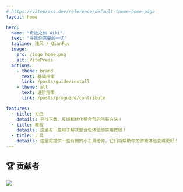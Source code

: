 ```yaml
---
# https://vitepress.dev/reference/default-theme-home-page
layout: home

hero:
  name: "奇迹之旅 Wiki"
  text: "寻找你需要的一切"
  tagline: 浅风 / QianFuv
  image:
    src: /logo_home.png
    alt: VitePress
  actions:
    - theme: brand
      text: 基础指南
      link: /posts/guide/install
    - theme: alt
      text: 进阶指南
      link: /posts/proguide/contribute

features:
  - title: 方法
    details: 寻找下载、反馈和优化整合包的所有方法！
  - title: 教程
    details: 这里有一些用于解决整合包体验的实用教程！
  - title: 工具
    details: 这里将提供一些有用的小工具给你，它们将帮助你的游戏体验变得更好！
---
```


## 🏆 贡献者

<a href="https://github.com/QianFuv/Miracles-Journey/graphs/contributors">
  <img src="https://contrib.rocks/image?repo=QianFuv/Miracles-Journey" />
</a>